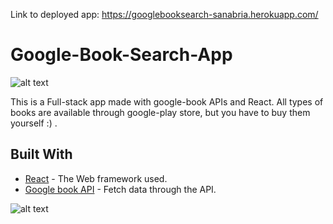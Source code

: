 Link to deployed app: https://googlebooksearch-sanabria.herokuapp.com/

# Google-Book-Search-App

![alt text](https://res.cloudinary.com/bootcamp2019/image/upload/v1555447486/googleBookScreenShot.png)

This is a Full-stack app made with google-book APIs and React. All types of books are available through google-play store, but you have to buy them yourself :) .


## Built With

* [React](https://github.com/facebook/react) - The Web framework used.
* [Google book API](https://developers.google.com/books/docs/v1/getting_started) - Fetch data through the API.



![alt text](https://res.cloudinary.com/bootcamp2019/image/upload/v1555447494/googleBookScreenShot1.png)

